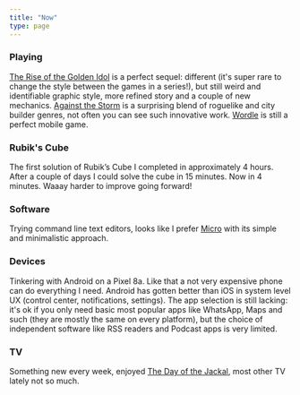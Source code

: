 ```yaml
---
title: "Now"
type: page
---
```


### Playing
[The Rise of the Golden Idol](https://store.steampowered.com/app/2716400/The_Rise_of_the_Golden_Idol/) is a perfect sequel: different (it's super rare to change the style between the games in a series!), but still weird and identifiable graphic style, more refined story and a couple of new mechanics. [Against the Storm](https://store.steampowered.com/app/1336490/Against_the_Storm/) is a surprising blend of roguelike and city builder genres, not often you can see such innovative work. [Wordle](https://www.nytimes.com/games/wordle/index.html) is still a perfect mobile game.

### Rubik's Cube
The first solution of Rubik’s Cube I completed in approximately 4 hours. After a couple of days I could solve the cube in 15 minutes. Now in 4 minutes. Waaay harder to improve going forward!

### Software
Trying command line text editors, looks like I prefer [Micro](https://github.com/zyedidia/micro) with its simple and minimalistic approach.

### Devices
Tinkering with Android on a Pixel 8a. Like that a not very expensive phone can do everything I need. Android has gotten better than iOS in  system level UX (control center, notifications, settings). The app selection is still lacking: it's ok if you only need basic most popular apps like WhatsApp, Maps and such (they are mostly the same on every platform), but the choice of independent software like RSS readers and Podcast apps is very limited.

### TV
Something new every week, enjoyed [The Day of the Jackal](https://en.wikipedia.org/wiki/The_Day_of_the_Jackal_(TV_series)), most other TV lately not so much.